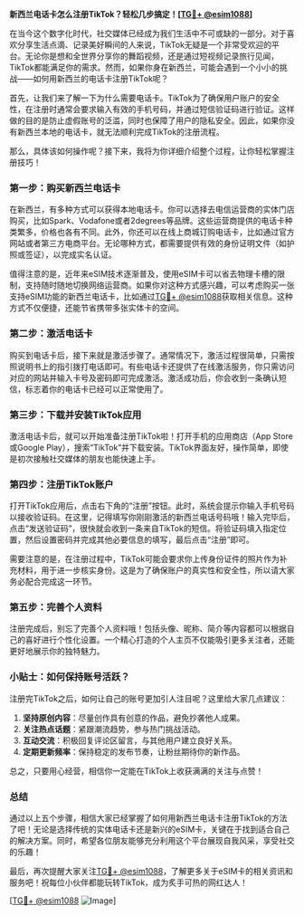 **新西兰电话卡怎么注册TikTok？轻松几步搞定！[[TG💪+ @esim1088](https://t.me/s/esim1088)]**

在当今这个数字化时代，社交媒体已经成为我们生活中不可或缺的一部分。对于喜欢分享生活点滴、记录美好瞬间的人来说，TikTok无疑是一个非常受欢迎的平台。无论你是想和全世界分享你的舞蹈视频，还是通过短视频记录旅行见闻，TikTok都能满足你的需求。然而，如果你身在新西兰，可能会遇到一个小小的挑战——如何用新西兰的电话卡注册TikTok呢？

首先，让我们来了解一下为什么需要电话卡。TikTok为了确保用户账户的安全性，在注册时通常会要求输入有效的手机号码，并通过短信验证码进行验证。这样做的目的是防止虚假账号的泛滥，同时也保障了用户的隐私安全。因此，如果你没有新西兰本地的电话卡，就无法顺利完成TikTok的注册流程。

那么，具体该如何操作呢？接下来，我将为你详细介绍整个过程，让你轻松掌握注册技巧！

### 第一步：购买新西兰电话卡

在新西兰，有多种方式可以获得本地电话卡。你可以选择去电信运营商的实体门店购买，比如Spark、Vodafone或者2degrees等品牌。这些运营商提供的电话卡种类繁多，价格也各有不同。此外，你还可以在线上商城订购电话卡，比如通过官方网站或者第三方电商平台。无论哪种方式，都需要提供有效的身份证明文件（如护照或签证），以完成实名认证。

值得注意的是，近年来eSIM技术逐渐普及，使用eSIM卡可以省去物理卡槽的限制，支持随时随地切换网络运营商。如果你对这种方式感兴趣，可以考虑购买一张支持eSIM功能的新西兰电话卡，比如通过[TG💪+ @esim1088](https://t.me/s/esim1088)获取相关信息。这种方式不仅便捷，还能节省携带多张实体卡的空间。

### 第二步：激活电话卡

购买到电话卡后，接下来就是激活步骤了。通常情况下，激活过程很简单，只需按照说明书上的指引拨打电话即可。有些电话卡还提供了在线激活服务，你只需访问对应的网站并输入卡号及密码即可完成激活。激活成功后，你会收到一条确认短信，标志着你的电话卡已经可以正常使用了。

### 第三步：下载并安装TikTok应用

激活电话卡后，就可以开始准备注册TikTok啦！打开手机的应用商店（App Store或Google Play），搜索“TikTok”并下载安装。TikTok界面友好，操作简单，即使是初次接触社交媒体的朋友也能快速上手。

### 第四步：注册TikTok账户

打开TikTok应用后，点击右下角的“注册”按钮。此时，系统会提示你输入手机号码以接收验证码。在这里，记得填写你刚刚激活的新西兰电话号码哦！输入完毕后，点击“发送验证码”，很快就会收到一条来自TikTok的短信。将验证码填入指定位置，然后设置密码并完成其他必要信息的填写，最后点击“注册”即可。

需要注意的是，在注册过程中，TikTok可能会要求你上传身份证件的照片作为补充材料，用于进一步核实身份。这是为了确保账户的真实性和安全性，所以请大家务必配合完成这一环节。

### 第五步：完善个人资料

注册完成后，别忘了完善个人资料哦！包括头像、昵称、简介等内容都可以根据自己的喜好进行个性化设置。一个精心打造的个人主页不仅能吸引更多关注者，还能更好地展示你的独特魅力。

### 小贴士：如何保持账号活跃？

注册完TikTok之后，如何让自己的账号更加引人注目呢？这里给大家几点建议：

1. **坚持原创内容**：尽量创作具有创意的作品，避免抄袭他人成果。
2. **关注热点话题**：紧跟潮流趋势，参与热门挑战活动。
3. **互动交流**：积极回复评论区留言，与其他用户建立良好关系。
4. **定期更新频率**：保持稳定的发布节奏，让粉丝期待你的新作品。

总之，只要用心经营，相信你一定能在TikTok上收获满满的关注与点赞！

### 总结

通过以上五个步骤，相信大家已经掌握了如何用新西兰电话卡注册TikTok的方法了吧！无论是选择传统的实体电话卡还是新兴的eSIM卡，关键在于找到适合自己的解决方案。同时，希望各位朋友能够充分利用这个平台展现自我风采，享受社交的乐趣！

最后，再次提醒大家关注[TG💪+ @esim1088](https://t.me/s/esim1088)，了解更多关于eSIM卡的相关资讯和服务吧！祝每位小伙伴都能玩转TikTok，成为炙手可热的网红达人！

[[TG💪+ @esim1088](https://t.me/s/esim1088) ![Image](https://i.postimg.cc/4NQfJmqS/Snipaste-2025-05-13-00-14-12.png)]